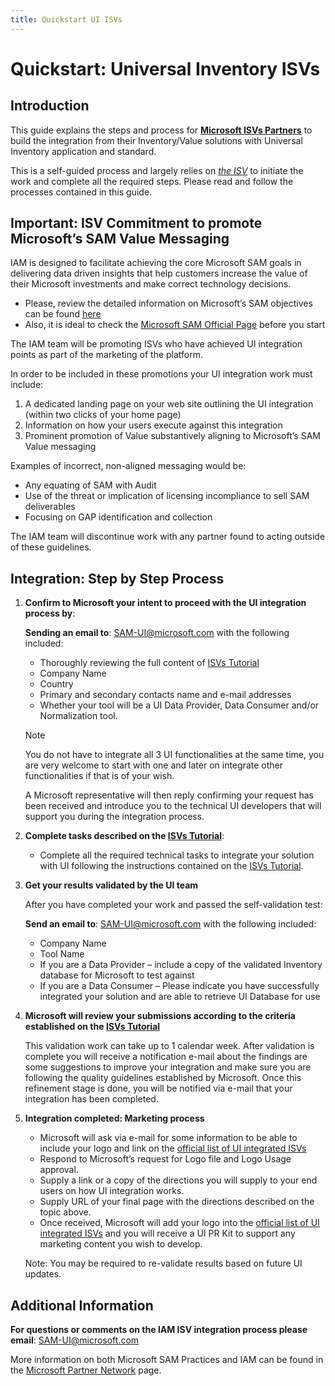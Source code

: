 ```yaml
---
title: Quickstart UI ISVs
---
```

# Quickstart: Universal Inventory ISVs

## Introduction

This guide explains the steps and process for [**Microsoft ISVs Partners**](../Overview/key-users.md) to build the integration from their Inventory/Value solutions with Universal Inventory application and standard.

This is a self-guided process and largely relies on <ins>*the ISV*</ins> to initiate the work and complete all the required steps. Please read and follow the processes contained in this guide.

## Important: ISV Commitment to promote Microsoft’s SAM Value Messaging

IAM is designed to facilitate achieving the core Microsoft SAM goals in delivering data driven insights that help customers increase the value of their Microsoft investments and make correct technology decisions.

- Please, review the detailed information on Microsoft’s SAM objectives can be found [here](https://blogs.partner.microsoft.com/mpn/myth-busting-software-asset-management-and-compliance-audits/)
- Also, it is ideal to check the [Microsoft SAM Official Page](https://www.microsoft.com/en-us/sam/default.aspx) before you start

The IAM team will be promoting ISVs who have achieved UI integration points as part of the marketing of the platform.

In order to be included in these promotions your UI integration work must include:

1. A dedicated landing page on your web site outlining the UI integration (within two clicks of your home page)
2. Information on how your users execute against this integration
3. Prominent promotion of Value substantively aligning to Microsoft’s SAM Value messaging

Examples of incorrect, non-aligned messaging would be:

- Any equating of SAM with Audit
- Use of the threat or implication of licensing incompliance to sell SAM deliverables
- Focusing on GAP identification and collection

The IAM team will discontinue work with any partner found to acting outside of these guidelines.

## Integration: Step by Step Process

1. **Confirm to Microsoft your intent to proceed with the UI integration process by**:  

   **Sending an email to**: SAM-UI@microsoft.com with the following included:
   - Thoroughly reviewing the full content of [ISVs Tutorial](../Tutorials/ISVs/introduction.md)
   - Company Name
   - Country
   - Primary and secondary contacts name and e-mail addresses
   - Whether your tool will be a UI Data Provider, Data Consumer and/or Normalization tool.
   > [!NOTE]
   > You do not have to integrate all 3 UI functionalities at the same time, you are very welcome to start with one and later on integrate other functionalities if that is of your wish.

   A Microsoft representative will then reply confirming your request has been received and introduce you to the technical UI developers that will support you during the integration process.

2. **Complete tasks described on the [ISVs Tutorial](../Tutorials/ISVs/introduction.md)**:

    - Complete all the required technical tasks to integrate your solution with UI following the instructions contained on the [ISVs Tutorial](../Tutorials/ISVs/introduction.md).

3. **Get your results validated by the UI team**

   After you have completed your work and passed the self-validation test:

   **Send an email to**: SAM-UI@microsoft.com with the following included:

   - Company Name
   - Tool Name
   - If you are a Data Provider – include a copy of the validated Inventory database for Microsoft to test against
   - If you are a Data Consumer – Please indicate you have successfully integrated your solution and are able to retrieve UI Database for use

4. **Microsoft will review your submissions according to the criteria established on the [ISVs Tutorial](../Tutorials/ISVs/introduction.md)**

   This validation work can take up to 1 calendar week. After validation is complete you will receive a notification e-mail about the findings are some suggestions to improve your integration and make sure you are following the quality guidelines established by Microsoft. Once this refinement stage is done, you will be notified via e-mail that your integration has been completed.

5. **Integration completed: Marketing process**

   - Microsoft will ask via e-mail for some information to be able to include your logo and link on the [official list of UI integrated ISVs](https://aka.ms/samiam)
   - Respond to Microsoft’s request for Logo file and Logo Usage approval.
   - Supply a link or a copy of the directions you will supply to your end users on how UI integration works.
   - Supply URL of your final page with the directions described on the topic above.
   - Once received, Microsoft will add your logo into the [official list of UI integrated ISVs](https://aka.ms/samiam) and you will receive a UI PR Kit to support any marketing content you wish to develop.

   Note: You may be required to re-validate results based on future UI updates.

## Additional Information

**For questions or comments on the IAM ISV integration process please email**: SAM-UI@microsoft.com

More information on both Microsoft SAM Practices and IAM can be found in the [Microsoft Partner Network](https://partner.microsoft.com/en-US/Licensing/software-asset-management#Navigated_Rich_Text_Node_11) page.